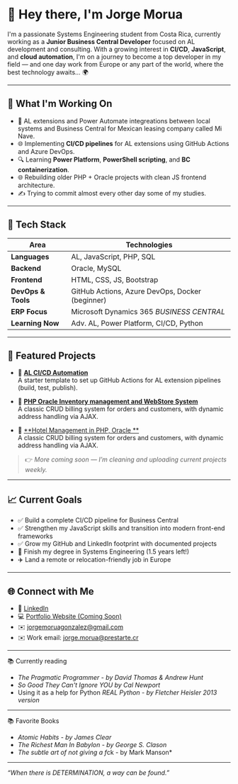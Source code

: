 # 👋 Hey there, I'm Jorge Morua

I'm a passionate Systems Engineering student from Costa Rica, currently working as a **Junior Business Central Developer** focused on AL development and consulting. With a growing interest in **CI/CD**, **JavaScript**, and **cloud automation**, I'm on a journey to become a top developer in my field — and one day work from Europe or any part of the world, where the best technology awaits... 🌍 

---

## 🔧 What I'm Working On
- 🚀 AL extensions and Power Automate integreations between local systems and Business Central for Mexican leasing company called Mi Nave. 
- 🌐 Implementing **CI/CD pipelines** for AL extensions using GitHub Actions and Azure DevOps.
- 🔍 Learning **Power Platform**, **PowerShell scripting**, and **BC containerization**.
- 🌐 Rebuilding older PHP + Oracle projects with clean JS frontend architecture.
- ✍️ Trying to commit almost every other day some of my studies.

---

## 🧰 Tech Stack

| Area                | Technologies                  |
|---------------------|-------------------------------|
| **Languages**       | AL, JavaScript, PHP, SQL      |
| **Backend**         | Oracle, MySQL                 |
| **Frontend**        | HTML, CSS, JS, Bootstrap      |
| **DevOps & Tools**  | GitHub Actions, Azure DevOps, Docker (beginner) |
| **ERP Focus**       | Microsoft Dynamics 365 *BUSINESS CENTRAL*     |
| **Learning Now**    | Adv. AL, Power Platform, CI/CD, Python |

---

## 📂 Featured Projects

- 🔧 [**AL CI/CD Automation**](#)  
  A starter template to set up GitHub Actions for AL extension pipelines (build, test, publish).

- 🧾 [**PHP Oracle Inventory management and WebStore System**](#)  
  A classic CRUD billing system for orders and customers, with dynamic address handling via AJAX.

- 📝 [**Hotel Management in PHP, Oracle **](#)  
A classic CRUD billing system for orders and customers, with dynamic address handling via AJAX.

> 👉 *More coming soon — I’m cleaning and uploading current projects weekly.*

---

## 📈 Current Goals

- ✅ Build a complete CI/CD pipeline for Business Central
- ✅ Strengthen my JavaScript skills and transition into modern front-end frameworks
- ✅ Grow my GitHub and LinkedIn footprint with documented projects
- 🧠 Finish my degree in Systems Engineering (1.5 years left!)
- ✈️ Land a remote or relocation-friendly job in Europe

---

## 🌐 Connect with Me

- 💼 [LinkedIn](https://www.linkedin.com/in/jorgemoruagonzalez/)
- 💻 [Portfolio Website (Coming Soon)](#)
- ✉️ jorgemoruagonzalez@gmail.com
- ✉️ Work email: jorge.morua@prestarte.cr

---

📚 Currently reading

- *The Pragmatic Programmer - by David Thomas & Andrew Hunt*
- *So Good They Can't Ignore YOU by Cal Newport*
- Using it as a help for Python *REAL Python - by Fletcher Heisler 2013 version*

---

📚 Favorite Books

- *Atomic Habits - by James Clear*
- *The Richest Man In Babylon - by George S. Clason*
- *The subtle art of not giving a f*ck - by Mark Manson*

---

*“When there is DETERMINATION, a way can be found.”*
